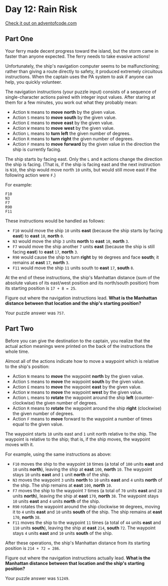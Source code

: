 # Day 12: Rain Risk

[Check it out on adventofcode.com](https://adventofcode.com/2020/day/12)


## Part One

Your ferry made decent progress toward the island, but the storm came in faster than anyone expected. The ferry needs to take evasive actions!

Unfortunately, the ship's navigation computer seems to be malfunctioning; rather than giving a route directly to safety, it produced extremely circuitous instructions. When the captain uses the PA system to ask if anyone can help, you quickly volunteer.

The navigation instructions (your puzzle input) consists of a sequence of single-character actions paired with integer input values. After staring at them for a few minutes, you work out what they probably mean:

- Action `N` means to **move** **north** by the given value.
- Action `S` means to **move** **south** by the given value.
- Action `E` means to **move** **east** by the given value.
- Action `W` means to **move** **west** by the given value.
- Action `L` means to **turn** **left** the given number of degrees.
- Action `R` means to **turn** **right** the given number of degrees.
- Action `F` means to **move** **forward** by the given value in the direction the ship is currently facing.

The ship starts by facing east. Only the `L` and `R` actions change the direction the ship is facing. (That is, if the ship is facing east and the next instruction is `N10`, the ship would move north `10` units, but would still move east if the following action were `F`.)

For example:

```plain
F10
N3
F7
R90
F11
```

These instructions would be handled as follows:

- `F10` would move the ship `10` units **east** (because the ship starts by facing **east**) to **east** `10`, **north** `0`.
- `N3` would move the ship `3` units **north** to **east** `10`, **north** `3`.
- `F7` would move the ship another `7` units **east** (because the ship is still facing **east**) to **east** `17`, **north** `3`.
- `R90` would cause the ship to turn **right** by `90` degrees and face **south**; it remains at **east** `17`, **north** `3`.
- `F11` would move the ship `11` units south to **east** `17`, **south** `8`.

At the end of these instructions, the ship's Manhattan distance (sum of the absolute values of its east/west position and its north/south position) from its starting position is `17 + 8 = 25`.

Figure out where the navigation instructions lead. **What is the Manhattan distance between that location and the ship's starting position?**

Your puzzle answer was `757`.

## Part Two

Before you can give the destination to the captain, you realize that the actual action meanings were printed on the back of the instructions the whole time.

Almost all of the actions indicate how to move a waypoint which is relative to the ship's position:

- Action `N` means to **move** the waypoint **north** by the given value.
- Action `S` means to **move** the waypoint **south** by the given value.
- Action `E` means to **move** the waypoint **east** by the given value.
- Action `W` means to **move** the waypoint **west** by the given value.
- Action `L` means to **rotate** the waypoint around the ship **left** (counter-clockwise) the given number of degrees.
- Action `R` means to **rotate** the waypoint around the ship **right** (clockwise) the given number of degrees.
- Action `F` means to **move** forward to the waypoint a number of times equal to the given value.

The waypoint starts `10` units east and `1` unit north relative to the ship. The waypoint is relative to the ship; that is, if the ship moves, the waypoint moves with it.

For example, using the same instructions as above:

- `F10` moves the ship to the waypoint `10` times (a total of `100` units **east** and `10` units **north**), leaving the ship at **east** `100`, **north** `10`. The waypoint stays `10` units **east** and `1` unit **north** of the ship.
- `N3` moves the waypoint `3` units **north** to `10` units **east** and `4` units **north** of the ship. The ship remains at **east** `100`, **north** `10`.
- `F7` moves the ship to the waypoint `7` times (a total of `70` units **east** and `28` units **north**), leaving the ship at **east** `170`, **north** `38`. The waypoint stays `10` units **east** and `4` units **north** of the ship.
- `R90` rotates the waypoint around the ship clockwise `90` degrees, moving it to `4` units **east** and `10` units **south** of the ship. The ship remains at **east** `170`, **north** `38`.
- `F11` moves the ship to the waypoint `11` times (a total of `44` units **east** and `110` units **south**), leaving the ship at **east** `214`, **south** `72`. The waypoint stays `4` units **east** and `10` units **south** of the ship.

After these operations, the ship's Manhattan distance from its starting position is `214 + 72 = 286`.

Figure out where the navigation instructions actually lead. **What is the Manhattan distance between that location and the ship's starting position?**

Your puzzle answer was `51249`.
